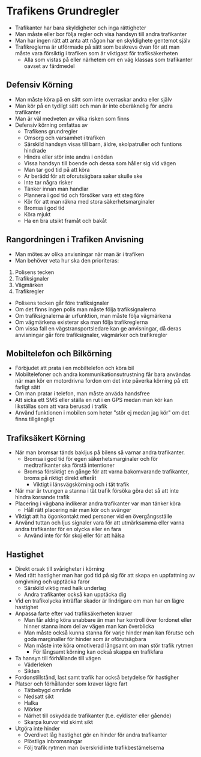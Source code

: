 # Trafikens Grundregler

* Trafikanter har bara skyldigheter och inga rättigheter 
* Man måste eller bor följa regler och visa handsyn till andra trafikanter
* Man har ingen rätt att anta att någon har en skyldighete gentemot själv
* Trafikreglerna är utförmade på sätt som beskrevs övan för att man måste vara försiktig i trafiken som är viktigast för  trafiksäkerheten
  * Alla som vistas på eller närhetem om en väg klassas som trafikanter oavset av färdmedel 

## Defensiv Körning

* Man måste köra på en sätt som inte overraskar andra eller själv
* Man kör på en tydilgt sätt och man är inte oberäknelig för andra trafikanter
* Man är väl medveten av vilka risken som finns
* Defensiv körning omfattas av
  * Trafikens grundregler
  * Omsorg och varsamhet i trafiken
  * Särskild handsyn visas till barn, äldre, skolpatruller och funtions hindrade
  * Hindra eller stör inte andra i onödan
  * Vissa handsyn till boende och dessa som håller sig vid vägen
  * Man tar god tid på att köra
  * Ar berädd för att oforutsägbara saker skulle ske
  * Inte tar några risker
  * Tänker innan man handlar
  * Plannera i god tid och försöker vara ett steg före
  * Kör för att man räkna med stora säkerhetsmarginaler 
  * Bromsa i god tid
  * Köra mjukt
  * Ha en bra utsikt framåt och bakåt

## Rangordningen i Trafiken Anvisning

* Man mötes av olika anvisningar när man är i trafiken
* Man behöver veta hur ska den prioriteras:

1. Polisens tecken
2. Trafiksignaler
3. Vägmärken
4. Trafikregler

* Polisens tecken går före trafiksignaler
* Om det finns ingen polis man måste följa trafiksignalerna
* Om trafiksignalerna är urfunktion, man måste följa vägmärkena 
* Om vägmärkena existerar ska man följa trafikreglerna
* Om vissa fall en vägstransportsledare kan ge anvisningar, då deras anvisningar går före trafiksignaler, vägmärker och trafikregler

## Mobiltelefon och Bilkörning

* Förbjudet att prata i en mobiltelefon och köra bil
* Mobiltelefoner och andra kommunikationsutrustning får bara användas när man kör en motordrivna fordon om det inte påverka körning på ett farligt sätt
* Om man pratar i telefon, man måste anväda handsfree
* Att sicka ett SMS eller ställa en rut i en GPS medan man kör kan likställas som att vara berusad i trafik
* Använd funktionen i mobilen som heter "stör ej medan jag kör" om det finns tillgängligt

## Trafiksäkert Körning

* När man bromsar tänds bakljus på bilens så varnar andra trafikanter.
  * Bromsa i god tid för egen säkerhetsmarginaler och för medtrafikanter ska förstå intentioner
  * Bromsa försiktigt en gånge för att varna bakomvarande trafikanter, broms på riktigt direkt efteråt
    * Viktigt i länsvägskörning och i tät trafik
* När mar är tvungen a stanna i tät trafik försöka göra det så att inte hindra korsande trafik
* Placering i vägbana indikerar andra trafikanter var man tänker köra
  * Håll rätt placering när man kör och svänger
* Viktigt att ha ögonkontakt med personer vid en övergångsställe
* Använd tuttan och ljus signaler vara för att utmärksamma eller varna andra trafikanter för en olycka eller en fara
  * Använd inte för för skoj eller för att hälsa

## Hastighet

* Direkt orsak till svårigheter i körning
* Med rätt hastigher man har god tid på sig för att skapa en uppfattning av omgivning och upptäcka faror
  * Särskild viktig med halk underlag
  * Andra trafikanter också kan upptäcka dig
* Vid en trafikolycka inträffar skador är lindrigare om man har en lägre hastighet
* Anpassa farte efter vad trafiksäkerheten kraver
  * Man får aldrig köra snabbare än man har kontroll över fordonet eller hinner stanna inom del av vägen man kan överblicka
  * Man måste också kunna stanna för varje hinder man kan förutse och goda marginaller för hinder som är oförutsägbara
  * Man måste inte köra omotiverad långsamt om man stör trafik rytmen 
    * För långsamt körning kan också skappa en trafikfara
* Ta hansyn till förhållande till vägen
  * Väderleken
  * Sikten
* Fordonstillstånd, last samt trafik har också betydelse för hastigher
* Platser och förhållander som kraver lägre fart
  * Tätbebygd område
  * Nedsatt sikt
  * Halka
  * Mörker
  * Närhet till oskyddade trafikanter (t.e. cyklister eller gående)
  * Skarpa kurvor vid skimt sikt
* Utgöra inte hinder
  * Överdivet låg hastighet gör en hinder för andra trafikanter 
  * Plöstliga inbromsningar
  * Följ trafik rytmen man överskrid inte trafikbestämelserna
